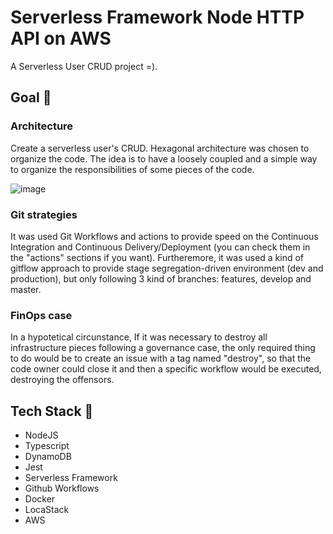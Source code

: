 # Serverless Framework Node HTTP API on AWS

A Serverless User CRUD project =).

## Goal 🎯

### Architecture

Create a serverless user's CRUD. Hexagonal architecture was chosen to organize the code. The idea is to have a loosely coupled and a simple way to organize the responsibilities of some pieces of the code.

![image](https://github.com/ljsomm/user-crud-api-serverless/assets/48564798/6342066d-810e-4671-a84d-e8b99a8a5ead)


### Git strategies

It was used Git Workflows and actions to provide speed on the Continuous Integration and Continuous Delivery/Deployment (you can check them in the "actions" sections if you want). Furtheremore, it was used a kind of gitflow approach to provide stage segregation-driven environment (dev and production), but only following 3 kind of branches: features, develop and master.


### FinOps case

In a hypotetical circunstance, If it was necessary to destroy all infrastructure pieces following a governance case, the only required thing to do would be to create an issue with a tag named "destroy", so that the code owner could close it and then a specific workflow would be executed, destroying the offensors. 


## Tech Stack 🚀

- NodeJS
- Typescript
- DynamoDB
- Jest
- Serverless Framework
- Github Workflows
- Docker
- LocaStack
- AWS

